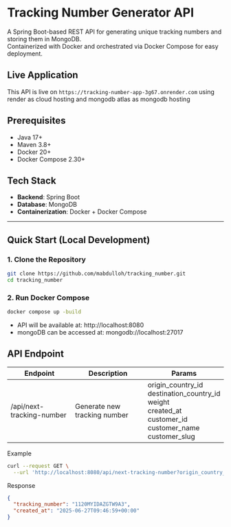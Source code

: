 # Tracking Number Generator API

A Spring Boot-based REST API for generating unique tracking numbers and storing them in MongoDB.  
Containerized with Docker and orchestrated via Docker Compose for easy deployment.

## Live Application
This API is live on ``https://tracking-number-app-3g67.onrender.com`` using render as cloud hosting and mongodb atlas as mongodb hosting

## Prerequisites
- Java 17+
- Maven 3.8+
- Docker 20+
- Docker Compose 2.30+

## Tech Stack
- **Backend**: Spring Boot
- **Database**: MongoDB
- **Containerization**: Docker + Docker Compose

---

## Quick Start (Local Development)

### 1. Clone the Repository
```bash
git clone https://github.com/mabdulloh/tracking_number.git
cd tracking_number
```

### 2. Run Docker Compose
```bash
docker compose up -build
```
- API will be available at: http://localhost:8080
- mongoDB can be accessed at: mongodb://localhost:27017

## API Endpoint
| Endpoint                  | Description                  | Params                                                                                                                                 |
|---------------------------|------------------------------|----------------------------------------------------------------------------------------------------------------------------------------|
| /api/next-tracking-number | Generate new tracking number | origin_country_id <br/> destination_country_id <br/> weight <br/> created_at <br/> customer_id <br/> customer_name <br/> customer_slug |

Example
```bash
curl --request GET \
  --url 'http://localhost:8080/api/next-tracking-number?origin_country_id=MY&destination_country_id=ID&weight=1.234&created_at=2018-11-20T19:29:32+08:00&customer_id=de619854-b59b-425e-9db4-943979e1bd49&customer_name=Redbox Logistic&customer_slug=redbox_logistics'
```
Response
```json
{
  "tracking_number": "1120MYIDAZGTW9A3",
  "created_at": "2025-06-27T09:46:59+00:00"
}
```

